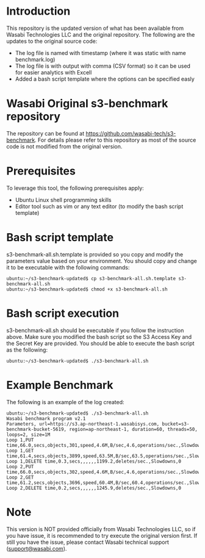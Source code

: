 # Introduction
This repository is the updated version of what has been available from Wasabi Technologies LLC and the original repository.
The following are the updates to the original source code:
* The log file is named with timestamp (where it was static with name benchmark.log)
* The log file is with output with comma (CSV format) so it can be used for easier analytics with Excell
* Added a bash script template where the options can be specified easly

# Wasabi Original s3-benchmark repository
The repository can be found at https://github.com/wasabi-tech/s3-benchmark. 
For details please refer to this repository as most of the source code is not modified from the original version.

# Prerequisites
To leverage this tool, the following prerequisites apply:
* Ubuntu Linux shell programming skills
* Editor tool such as vim or any text editor (to modify the bash script template)    
 
# Bash script template
s3-benchmark-all.sh.template is provided so you copy and modify the parameters value based on your environment.
You should copy and change it to be executable with the following commands:
```
ubuntu:~/s3-benchmark-updated$ cp s3-benchmark-all.sh.template s3-benchmark-all.sh
ubuntu:~/s3-benchmark-updated$ chmod +x s3-benchmark-all.sh
```

# Bash script execution
s3-benchmark-all.sh should be executable if you follow the instruction above.
Make sure you modified the bash script so the S3 Access Key and the Secret Key are provided.
You should be able to execute the bash script as the following:
```
ubuntu:~/s3-benchmark-updated$ ./s3-benchmark-all.sh
```

# Example Benchmark
The following is an example of the log created:
```
ubuntu:~/s3-benchmark-updated$ ./s3-benchmark-all.sh
Wasabi benchmark program v2.1
Parameters, url=https://s3.ap-northeast-1.wasabisys.com, bucket=s3-benchmark-bucket-5619, region=ap-northeast-1, duration=60, threads=50, loops=2, size=1M
Loop 1,PUT time,66.0,secs,objects,301,speed,4.6M,B/sec,4.6,operations/sec.,Slowdowns,0
Loop 1,GET time,61.4,secs,objects,3899,speed,63.5M,B/sec,63.5,operations/sec.,Slowdowns,0
Loop 1,DELETE time,0.3,secs,,,,,,1199.2,deletes/sec.,Slowdowns,0
Loop 2,PUT time,66.0,secs,objects,302,speed,4.6M,B/sec,4.6,operations/sec.,Slowdowns,0
Loop 2,GET time,61.2,secs,objects,3696,speed,60.4M,B/sec,60.4,operations/sec.,Slowdowns,0
Loop 2,DELETE time,0.2,secs,,,,,,1245.9,deletes/sec.,Slowdowns,0 
```

# Note
This version is NOT provided officially from Wasabi Technologies LLC, so if you have issue, it is recommended to try execute the original version first. If still you have the issue, please contact Wasabi technical support (support@wasabi.com).